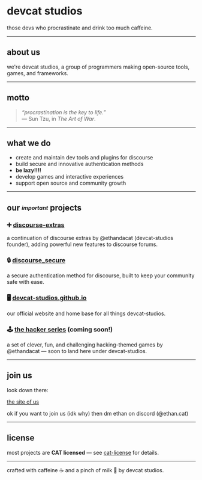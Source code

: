 # devcat studios

those devs who procrastinate and drink too much caffeine.

---

## about us

we're devcat studios, a group of programmers making open-source tools, games, and frameworks.

---

## motto

> *“procrastination is the key to life.”*  
> — Sun Tzu, in *The Art of War*.

---

## what we do

- create and maintain dev tools and plugins for discourse  
- build secure and innovative authentication methods
- **be lazy!!!!**
- develop games and interactive experiences 
- support open source and community growth

---

## our <sub><sup>*important*</sup></sub> projects

### :heavy_plus_sign: [discourse-extras](https://github.com/Devcat-Studios/discourse-extras)  
a continuation of discourse extras by @ethandacat (devcat-studios founder), adding powerful new features to discourse forums.

### :lock: [discourse_secure](https://github.com/Devcat-Studios/discourse_secure)  
a secure authentication method for discourse, built to keep your community safe with ease.

### :desktop_computer: [devcat-studios.github.io](https://github.com/Devcat-Studios/devcat-studios.github.io)  
our official website and home base for all things devcat-studios.

### 🕹️ [the hacker series](https://github.com/ethandacat/hacker) (coming soon!)  
a set of clever, fun, and challenging hacking-themed games by @ethandacat — soon to land here under devcat-studios.

---

## join us

look down there:

[the site of us](https://devcat-studios.github.io/)

ok if you want to join us (idk why) then dm ethan on discord (@ethan.cat)

---

## license

most projects are **CAT licensed** — see [cat-license](https://github.com/Devcat-Studios/cat-license) for details.

---

crafted with caffeine :coffee: and a pinch of milk :milk_glass: by devcat studios.

